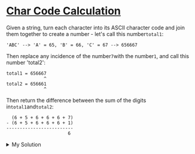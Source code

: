 # [Char Code Calculation](https://www.codewars.com/kata/57f75cc397d62fc93d000059)

Given a string, turn each character into its ASCII character code and join them together to create a number - let's call this number`total1`:

    'ABC' --> 'A' = 65, 'B' = 66, 'C' = 67 --> 656667

Then replace any incidence of the number`7`with the number`1`, and call this number 'total2':

    total1 = 656667
                  ^
    total2 = 656661
                  ^

Then return the difference between the sum of the digits in`total1`and`total2`:

      (6 + 5 + 6 + 6 + 6 + 7)
    - (6 + 5 + 6 + 6 + 6 + 1)
    -------------------------
                           6

<details><summary>My Solution</summary>

```js
function calc(x) {
  return (
    [...x]
      .reduce((acc, cur) => {
        return `${acc}${cur.charCodeAt(0)}`
      }, '')
      .split('')
      .filter(el => el === '7').length * 6
  )
}
```

</details>
